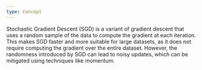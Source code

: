 ```yaml
---
type: Concept
---
```


Stochastic Gradient Descent (SGD) is a variant of gradient descent that uses a random sample of the data to compute the gradient at each iteration. This makes SGD faster and more suitable for large datasets, as it does not require computing the gradient over the entire dataset. However, the randomness introduced by SGD can lead to noisy updates, which can be mitigated using techniques like momentum.